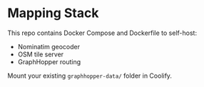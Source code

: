 # Mapping Stack

This repo contains Docker Compose and Dockerfile to self-host:
- Nominatim geocoder
- OSM tile server
- GraphHopper routing

Mount your existing `graphhopper-data/` folder in Coolify.
